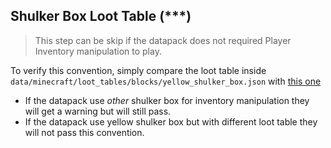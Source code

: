 ## Shulker Box Loot Table (***)

> This step can be skip if the datapack does not required Player Inventory manipulation to play.

To verify this convention, simply compare the loot table inside `data/minecraft/loot_tables/blocks/yellow_shulker_box.json` with [this one](https://mc-datapacks.github.io/en/conventions/shulker_box_loot_table.html)

- If the datapack use *other* shulker box for inventory manipulation they will get a warning but will still pass.
- If the datapack use yellow shulker box but with different loot table they will not pass this convention.
